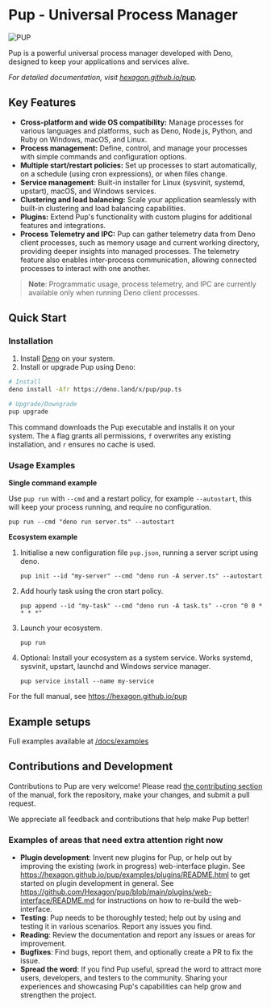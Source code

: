 # Pup - Universal Process Manager

![PUP](https://cdn.jsdelivr.net/gh/hexagon/pup@master/docs/resources/pup_dark.png)

Pup is a powerful universal process manager developed with Deno, designed to keep your applications and services alive.

_For detailed documentation, visit [hexagon.github.io/pup](https://hexagon.github.io/pup)._

## Key Features

- **Cross-platform and wide OS compatibility:** Manage processes for various languages and platforms, such as Deno, Node.js, Python, and Ruby on Windows, macOS, and Linux.
- **Process management:** Define, control, and manage your processes with simple commands and configuration options.
- **Multiple start/restart policies:** Set up processes to start automatically, on a schedule (using cron expressions), or when files change.
- **Service management**: Built-in installer for Linux (sysvinit, systemd, upstart), macOS, and Windows services.
- **Clustering and load balancing:** Scale your application seamlessly with built-in clustering and load balancing capabilities.
- **Plugins:** Extend Pup's functionality with custom plugins for additional features and integrations.
- **Process Telemetry and IPC:** Pup can gather telemetry data from Deno client processes, such as memory usage and current working directory, providing deeper insights into managed processes. The
  telemetry feature also enables inter-process communication, allowing connected processes to interact with one another.

> **Note**: Programmatic usage, process telemetry, and IPC are currently available only when running Deno client processes.

## Quick Start

### Installation

1. Install [Deno](https://deno.com/manual/getting_started/installation) on your system.
2. Install or upgrade Pup using Deno:

```bash
# Install
deno install -Afr https://deno.land/x/pup/pup.ts

# Upgrade/Downgrade
pup upgrade
```

This command downloads the Pup executable and installs it on your system. The `A` flag grants all permissions, `f` overwrites any existing installation, and `r` ensures no cache is used.

### Usage Examples

**Single command example**

Use `pup run` with `--cmd` and a restart policy, for example `--autostart`, this will keep your process running, and require no configuration.

`pup run --cmd "deno run server.ts" --autostart`

**Ecosystem example**

1. Initialise a new configuration file `pup.json`, running a server script using deno.

   `pup init --id "my-server" --cmd "deno run -A server.ts" --autostart`

2. Add hourly task using the cron start policy.

   `pup append --id "my-task" --cmd "deno run -A task.ts" --cron "0 0 * * * *"`

3. Launch your ecosystem.

   `pup run`

4. Optional: Install your ecosystem as a system service. Works systemd, sysvinit, upstart, launchd and Windows service manager.

   `pup service install --name my-service`

For the full manual, see <https://hexagon.github.io/pup>

## Example setups

Full examples available at [/docs/examples](/docs/examples)

## Contributions and Development

Contributions to Pup are very welcome! Please read [the contributing section](https://hexagon.github.io/pup/contributing.html) of the manual, fork the repository, make your changes, and submit a pull
request.

We appreciate all feedback and contributions that help make Pup better!

### Examples of areas that need extra attention right now

- **Plugin development**: Invent new plugins for Pup, or help out by improving the existing (work in progress) web-interface plugin. See <https://hexagon.github.io/pup/examples/plugins/README.html> to
  get started on plugin development in general. See <https://github.com/Hexagon/pup/blob/main/plugins/web-interface/README.md> for instructions on how to re-build the web-interface.
- **Testing**: Pup needs to be thoroughly tested; help out by using and testing it in various scenarios. Report any issues you find.
- **Reading**: Review the documentation and report any issues or areas for improvement.
- **Bugfixes**: Find bugs, report them, and optionally create a PR to fix the issue.
- **Spread the word**: If you find Pup useful, spread the word to attract more users, developers, and testers to the community. Sharing your experiences and showcasing Pup's capabilities can help grow
  and strengthen the project.
